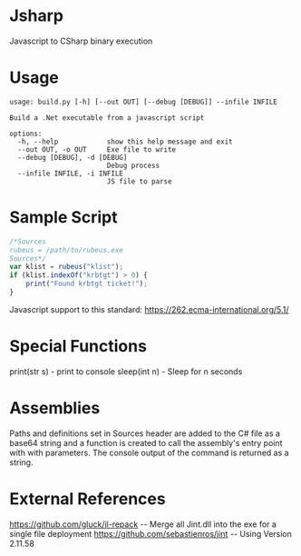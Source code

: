 # Jsharp
Javascript to CSharp binary execution

# Usage
``` 
usage: build.py [-h] [--out OUT] [--debug [DEBUG]] --infile INFILE

Build a .Net executable from a javascript script

options:
  -h, --help            show this help message and exit
  --out OUT, -o OUT     Exe file to write
  --debug [DEBUG], -d [DEBUG]
                        Debug process
  --infile INFILE, -i INFILE
                        JS file to parse
```

# Sample Script
``` javascript
/*Sources
rubeus = /path/to/rubeus.exe
Sources*/
var klist = rubeus("klist");
if (klist.indexOf("krbtgt") > 0) {
    print("Found krbtgt ticket!");
}
```

Javascript support to this standard: https://262.ecma-international.org/5.1/

# Special Functions
print(str s) - print to console
sleep(int n) - Sleep for n seconds

# Assemblies
Paths and definitions set in Sources header are added to the C# file as a base64 string and a function is created to call the assembly's entry point with with parameters. The console output of the command is returned as a string.

# External References
https://github.com/gluck/il-repack   -- Merge all Jint.dll into the exe for a single file deployment
https://github.com/sebastienros/jint -- Using Version 2.11.58

